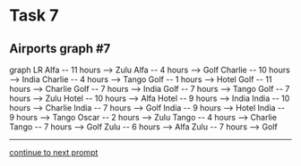 # Task 7
## Airports graph #7

<div></div>
<div class="mermaid-access">
graph LR
  Alfa -- 11 hours --> Zulu
  Alfa -- 4 hours --> Golf
  Charlie -- 10 hours --> India
  Charlie -- 4 hours --> Tango
  Golf -- 1 hours --> Hotel
  Golf -- 11 hours --> Charlie
  Golf -- 7 hours --> India
  Golf -- 7 hours --> Tango
  Golf -- 7 hours --> Zulu
  Hotel -- 10 hours --> Alfa
  Hotel -- 9 hours --> India
  India -- 10 hours --> Charlie
  India -- 7 hours --> Golf
  India -- 9 hours --> Hotel
  India -- 9 hours --> Tango
  Oscar -- 2 hours --> Zulu
  Tango -- 4 hours --> Charlie
  Tango -- 7 hours --> Golf
  Zulu -- 6 hours --> Alfa
  Zulu -- 7 hours --> Golf
</div>

---

[continue to next prompt](./task8prompt-v.html)

<!-- Required scripts for MermaidAccess -->
<script src="https://combinatronics.com/mermaid-js/mermaid/release/8.8.4/dist/mermaid.min.js"></script>
<script src="mermaid-access-elm.js"></script>
<script src="mermaid-access.js"></script>
<script>
mermaidAccess.go(mermaidAccess.viewerMode, mermaidAccess.displayAccessibleOnly)
</script>
    